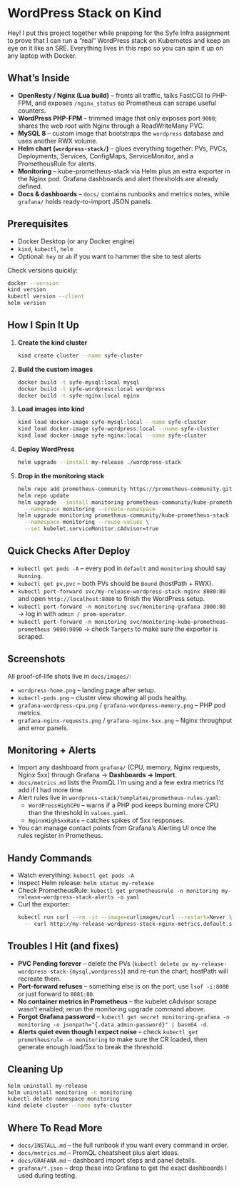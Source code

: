 # WordPress Stack on Kind

Hey! I put this project together while prepping for the Syfe Infra assignment to prove that I can run a “real” WordPress stack on Kubernetes and keep an eye on it like an SRE. Everything lives in this repo so you can spin it up on any laptop with Docker.

## What’s Inside
- **OpenResty / Nginx (Lua build)** – fronts all traffic, talks FastCGI to PHP-FPM, and exposes `/nginx_status` so Prometheus can scrape useful counters.
- **WordPress PHP-FPM** – trimmed image that only exposes port `9000`; shares the web root with Nginx through a ReadWriteMany PVC.
- **MySQL 8** – custom image that bootstraps the `wordpress` database and uses another RWX volume.
- **Helm chart (`wordpress-stack/`)** – glues everything together: PVs, PVCs, Deployments, Services, ConfigMaps, ServiceMonitor, and a PrometheusRule for alerts.
- **Monitoring** – kube-prometheus-stack via Helm plus an extra exporter in the Nginx pod. Grafana dashboards and alert thresholds are already defined.
- **Docs & dashboards** – `docs/` contains runbooks and metrics notes, while `grafana/` holds ready-to-import JSON panels.

## Prerequisites
- Docker Desktop (or any Docker engine)
- `kind`, `kubectl`, `helm`
- Optional: `hey` or `ab` if you want to hammer the site to test alerts

Check versions quickly:
```bash
docker --version
kind version
kubectl version --client
helm version
```

## How I Spin It Up
1. **Create the kind cluster**
   ```bash
   kind create cluster --name syfe-cluster
   ```

2. **Build the custom images**
   ```bash
   docker build -t syfe-mysql:local mysql
   docker build -t syfe-wordpress:local wordpress
   docker build -t syfe-nginx:local nginx
   ```

3. **Load images into kind**
   ```bash
   kind load docker-image syfe-mysql:local --name syfe-cluster
   kind load docker-image syfe-wordpress:local --name syfe-cluster
   kind load docker-image syfe-nginx:local --name syfe-cluster
   ```

4. **Deploy WordPress**
   ```bash
   helm upgrade --install my-release ./wordpress-stack
   ```

5. **Drop in the monitoring stack**
   ```bash
   helm repo add prometheus-community https://prometheus-community.github.io/helm-charts
   helm repo update
   helm upgrade --install monitoring prometheus-community/kube-prometheus-stack \
     --namespace monitoring --create-namespace
   helm upgrade monitoring prometheus-community/kube-prometheus-stack \
     --namespace monitoring --reuse-values \
     --set kubelet.serviceMonitor.cAdvisor=true
   ```

## Quick Checks After Deploy
- `kubectl get pods -A` – every pod in `default` and `monitoring` should say `Running`.
- `kubectl get pv,pvc` – both PVs should be `Bound` (hostPath + RWX).
- `kubectl port-forward svc/my-release-wordpress-stack-nginx 8080:80` and open `http://localhost:8080` to finish the WordPress setup.
- `kubectl port-forward -n monitoring svc/monitoring-grafana 3000:80` → log in with `admin / prom-operator`.
- `kubectl port-forward -n monitoring svc/monitoring-kube-prometheus-prometheus 9090:9090` → check `Targets` to make sure the exporter is scraped.

## Screenshots
All proof-of-life shots live in `docs/images/`:
- `wordpress-home.png` – landing page after setup.
- `kubectl-pods.png` – cluster view showing all pods healthy.
- `grafana-wordpress-cpu.png` / `grafana-wordpress-memory.png` – PHP pod metrics.
- `grafana-nginx-requests.png` / `grafana-nginx-5xx.png` – Nginx throughput and error panels.

## Monitoring + Alerts
- Import any dashboard from `grafana/` (CPU, memory, Nginx requests, Nginx 5xx) through Grafana → **Dashboards → Import**.
- `docs/metrics.md` lists the PromQL I’m using and a few extra metrics I’d add if I had more time.
- Alert rules live in `wordpress-stack/templates/prometheus-rules.yaml`:
  - `WordPressHighCPU` – warns if a PHP pod keeps burning more CPU than the threshold in `values.yaml`.
  - `NginxHigh5xxRate` – catches spikes of 5xx responses.
- You can manage contact points from Grafana’s Alerting UI once the rules register in Prometheus.

## Handy Commands
- Watch everything: `kubectl get pods -A`
- Inspect Helm release: `helm status my-release`
- Check PrometheusRule: `kubectl get prometheusrule -n monitoring my-release-wordpress-stack-alerts -o yaml`
- Curl the exporter:  
  ```bash
  kubectl run curl --rm -it --image=curlimages/curl --restart=Never \
    -- curl http://my-release-wordpress-stack-nginx-metrics.default.svc.cluster.local:9113/metrics
  ```

## Troubles I Hit (and fixes)
- **PVC Pending forever** – delete the PVs (`kubectl delete pv my-release-wordpress-stack-{mysql,wordpress}`) and re-run the chart; hostPath will recreate them.
- **Port-forward refuses** – something else is on the port; use `lsof -i:8080` or just forward to `8081:80`.
- **No container metrics in Prometheus** – the kubelet cAdvisor scrape wasn’t enabled; rerun the monitoring upgrade command above.
- **Forgot Grafana password** – `kubectl get secret monitoring-grafana -n monitoring -o jsonpath="{.data.admin-password}" | base64 -d`.
- **Alerts quiet even though I expect noise** – check `kubectl get prometheusrule -n monitoring` to make sure the CR loaded, then generate enough load/5xx to break the threshold.

## Cleaning Up
```bash
helm uninstall my-release
helm uninstall monitoring -n monitoring
kubectl delete namespace monitoring
kind delete cluster --name syfe-cluster
```

## Where To Read More
- `docs/INSTALL.md` – the full runbook if you want every command in order.
- `docs/metrics.md` – PromQL cheatsheet plus alert ideas.
- `docs/GRAFANA.md` – dashboard import steps and panel details.
- `grafana/*.json` – drop these into Grafana to get the exact dashboards I used during testing.
